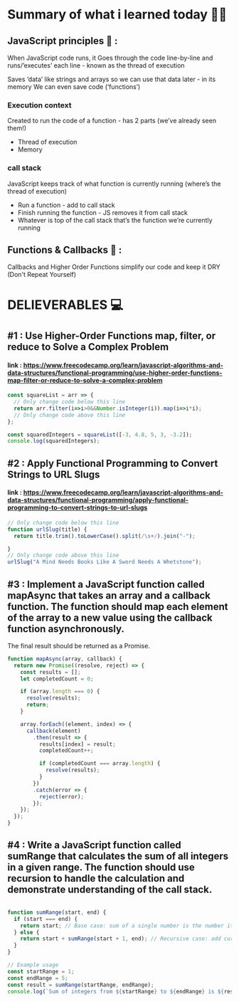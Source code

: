 
# Summary of what i learned today 🧑‍🏫


## JavaScript principles 🚩 :

When JavaScript code runs, it Goes through the code line-by-line and runs/’executes’ each line - known as the thread of execution

Saves ‘data’ like strings and arrays so we can use that data later - in its memory We can even save code (‘functions’)

### Execution context
Created to run the code of a
function - has 2 parts (we’ve
already seen them!)
- Thread of execution
- Memory

### call stack
JavaScript keeps track of what function is currently running (where’s the thread of execution)
- Run a function - add to call stack
- Finish running the function - JS removes it from call stack
- Whatever is top of the call stack that’s the function we’re currently running
  
## Functions & Callbacks 🚩 :

Callbacks and Higher Order Functions simplify our code and keep it DRY (Don't Repeat Yourself)

# DELIEVERABLES	💻

## #1 :  Use Higher-Order Functions map, filter, or reduce to Solve a Complex Problem
#### link : https://www.freecodecamp.org/learn/javascript-algorithms-and-data-structures/functional-programming/use-higher-order-functions-map-filter-or-reduce-to-solve-a-complex-problem

```js
const squareList = arr => {
  // Only change code below this line
  return arr.filter(i=>i>0&&Number.isInteger(i)).map(i=>i*i);
  // Only change code above this line
};

const squaredIntegers = squareList([-3, 4.8, 5, 3, -3.2]);
console.log(squaredIntegers);
```

## #2 :  Apply Functional Programming to Convert Strings to URL Slugs
#### link : https://www.freecodecamp.org/learn/javascript-algorithms-and-data-structures/functional-programming/apply-functional-programming-to-convert-strings-to-url-slugs

```js
// Only change code below this line
function urlSlug(title) {
  return title.trim().toLowerCase().split(/\s+/).join("-");

}
// Only change code above this line
urlSlug("A Mind Needs Books Like A Sword Needs A Whetstone");
```

## #3 :  Implement a JavaScript function called mapAsync that takes an array and a callback function. The function should map each element of the array to a new value using the callback function asynchronously.

The final result should be returned as a Promise.

```js
function mapAsync(array, callback) {
  return new Promise((resolve, reject) => {
    const results = [];
    let completedCount = 0;

    if (array.length === 0) {
      resolve(results);
      return;
    }

    array.forEach((element, index) => {
      callback(element)
        .then(result => {
          results[index] = result;
          completedCount++;

          if (completedCount === array.length) {
            resolve(results);
          }
        })
        .catch(error => {
          reject(error);
        });
    });
  });
}

```
## #4 : Write a JavaScript function called sumRange that calculates the sum of all integers in a given range. The function should use recursion to handle the calculation and demonstrate understanding of the call stack.

```js

function sumRange(start, end) {
  if (start === end) {
    return start; // Base case: sum of a single number is the number itself
  } else {
    return start + sumRange(start + 1, end); // Recursive case: add current number and sum of remaining range
  }
}

// Example usage
const startRange = 1;
const endRange = 5;
const result = sumRange(startRange, endRange);
console.log(`Sum of integers from ${startRange} to ${endRange} is ${result}`); // Output: Sum of integers from 1 to 5 is 15

```
